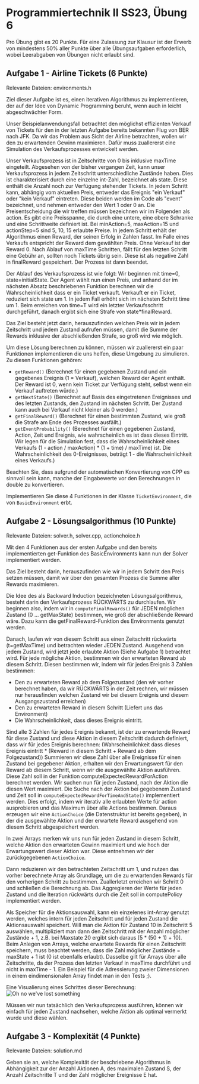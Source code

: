 # Programmiertechnik II SS23, Übung 6

Pro Übung gibt es 20 Punkte. Für eine Zulassung zur Klausur ist der Erwerb von mindestens 50% aller Punkte über alle Übungsaufgaben erforderlich, wobei Leerabgaben von Übungen nicht erlaubt sind.

## Aufgabe 1 - Airline Tickets (6 Punkte)
Relevante Dateien: environments.h

Ziel dieser Aufgabe ist es, einen iterativen Algorithmus zu implementieren, der auf der Idee von Dynamic Programming beruht, wenn auch in leicht abgeschwächter Form.

Unser Beispielanwendungsfall betrachtet den möglichst effizienten Verkauf von Tickets für den in der letzten Aufgabe bereits bekannten Flug von BER nach JFK. Da wir das Problem aus Sicht der Airline betrachten, wollen wir den zu erwartenden Gewinn maximieren. Dafür muss zuallererst eine Simulation des Verkaufsprozesses entwickelt werden.

Unser Verkaufsprozess ist in Zeitschritte von 0 bis inklusive maxTime eingeteilt. Abgesehen von der bisher vergangen Zeit, kann unser Verkaufsprozess in jedem Zeitschritt unterschiedliche Zustände haben. Dies ist charakterisiert durch eine einzelne int-Zahl, bezeichnet als state. Diese enthält die Anzahl noch zur Verfügung stehender Tickets. In jedem Schritt kann, abhängig vom aktuellen Preis, entweder das Ereignis "ein Verkauf" oder "kein Verkauf" eintreten. Diese beiden werden im Code als "event" bezeichnet, und nehmen entweder den Wert 1 oder 0 an. Die Preisentscheidung die wir treffen müssen bezeichnen wir im Folgenden als action. Es gibt eine Preisspanne, die durch eine untere, eine obere Schranke und eine Schrittweite definiert ist. Bei minAction=5, maxAction=15 und actionStep=5 sind 5, 10, 15 erlaubte Preise. In jedem Schritt erhält der Algorithmus einen Reward, der seinen Erfolg in Zahlen fasst. Im Falle eines Verkaufs entspricht der Reward dem gewählten Preis. Ohne Verkauf ist der Reward 0. Nach Ablauf von maxTime Schritten, fällt für den letzten Schritt eine Gebühr an, sollten noch Tickets übrig sein. Diese ist als negative Zahl in finalReward gespeichert. Der Prozess ist dann beendet.

Der Ablauf des Verkaufsprozess ist wie folgt: Wir beginnen mit time=0, state=initialState. Der Agent wählt nun einen Preis, und anhand der im nächsten Absatz beschriebenen Funktion berechnen wir die Wahrscheinlichkeit dass er ein Ticket verkauft. Verkauft er ein Ticket, reduziert sich state um 1. In jedem Fall erhöht sich im nächsten Schritt time um 1. Beim erreichen von time=T wird ein letzter Verkaufsschritt durchgeführt, danach ergibt sich eine Strafe von state*finalReward.

Das Ziel besteht jetzt darin, herauszufinden welchen Preis wir in jedem Zeitschritt und jedem Zustand aufrufen müssen, damit die Summe der Rewards inklusive der abschließenden Strafe, so groß wird wie möglich.

Um diese Lösung berechnen zu können, müssen wir zuallererst ein paar Funktionen implementieren die uns helfen, diese Umgebung zu simulieren.
Zu diesen Funktionen gehören:
- `getReward()` (Berechnet für einen gegebenen Zustand und ein gegebenes Ereignis (1 = Verkauf), welchen Reward der Agent enthält. Der Reward ist 0, wenn kein Ticket zur Verfügung steht, selbst wenn ein Verkauf auftreten würde.)
- `getNextState()` (Berechnet auf Basis des eingetretenen Ereignisses und des letzten Zustands, den Zustand im nächsten Schritt. Der Zustand kann auch bei Verkauf nicht kleiner als 0 werden.)
- `getFinalReward()` (Berechnet für einen bestimmten Zustand, wie groß die Strafe am Ende des Prozesses ausfällt.)
- `getEventProbability()` (Berechnet für einen gegebenen Zustand, Action, Zeit und Ereignis, wie wahrscheinlich es ist dass dieses Eintritt. Wir legen für die Simulation fest, dass die Wahrscheinlichkeit eines Verkaufs (1 - action / maxAction) * (1 + time) / maxTime) ist. Die Wahrscheinlichkeit des 0-Ereignisses, beträgt 1 - die Wahrscheinlichkeit eines Verkaufs.)

Beachten Sie, dass aufgrund der automatischen Konvertierung von CPP es sinnvoll sein kann, manche der Eingabewerte vor den Berechnungen in double zu konvertieren.

Implementieren Sie diese 4 Funktionen in der Klasse `TicketEnvironment`, die von `BasicEnvironment` erbt.

## Aufgabe 2 - Lösungsalgorithmus (10 Punkte)
Relevante Dateien: solver.h, solver.cpp, actionchoice.h

Mit den 4 Funktionen aus der ersten Aufgabe und den bereits implementierten get-Funktion des BasicEnvironments kann nun der Solver implementiert werden.

Das Ziel besteht darin, herauszufinden wie wir in jedem Schritt den Preis setzen müssen, damit wir über den gesamten Prozess die Summe aller Rewards maximieren.

Die Idee des als Backward Induction bezeichneten Lösungsalgorithmus, besteht darin den Verkaufsprozess RÜCKWÄRTS zu durchlaufen. Wir beginnen also, indem wir in `computeFinalRewards()` für JEDEN möglichen Zustand (0 ... getMaxState) bestimmen, wie groß der abschließende Reward wäre. Dazu kann die getFinalReward-Funktion des Environments genutzt werden.

Danach, laufen wir von diesem Schritt aus einen Zeitschritt rückwärts (t=getMaxTime) und betrachten wieder JEDEN Zustand. Ausgehend von jedem Zustand, wird jetzt jede erlaubte Aktion (Siehe Aufgabe 1) betrachtet wird. Für jede mögliche Aktion, bestimmen wir den erwarteten Reward ab diesem Schritt. Diesen bestimmen wir, indem wir für jedes Ereignis 3 Zahlen bestimmen:
- Den zu erwarteten Reward ab dem Folgezustand (den wir vorher berechnet haben, da wir RÜCKWÄRTS in der Zeit rechnen, wir müssen nur herausfinden welchen Zustand wir bei diesem Ereignis und diesem Ausgangszustand erreichen)
- Den zu erwarteten Reward in diesem Schritt (Liefert uns das Environment)
- Die Wahrscheinlichkeit, dass dieses Ereignis eintritt.

Sind alle 3 Zahlen für jedes Ereignis bekannt, ist der zu erwartende Reward für diese Zustand und diese Aktion in diesem Zeitschritt dadurch definiert, dass wir für jedes Ereignis berechnen:
(Wahrscheinlichkeit dass dieses Ereignis eintritt * (Reward in diesem Schritt + Reward ab dem Folgezustand))
Summieren wir diese Zahl über alle Ereignisse für einen Zustand bei gegebener Aktion, erhalten wir den Erwartungswert für den Reward ab diesem Schritt, wenn wir die ausgewählte Aktion ausführen. Diese Zahl soll in der Funktion computeExpectedRewardForAction berechnet werden.
Wir suchen nun für jeden Zustand, nach der Aktion die diesen Wert maximiert. Die Suche nach der Aktion bei gegebenem Zustand und Zeit soll in `computeExpectedRewardForTimeAndState()` implementiert werden. Dies erfolgt, indem wir iterativ alle erlaubten Werte für action ausprobieren und das Maximum über alle Actions bestimmen.
Daraus erzeugen wir eine `ActionChoice` (die Datenstruktur ist bereits gegeben), in der die ausgewählte Aktion und der erwartete Reward ausgehend von diesem Schritt abgespeichert werden.

In zwei Arrays merken wir uns nun für jeden Zustand in diesem Schritt, welche Aktion den erwarteten Gewinn maximiert und wie hoch der Erwartungswert dieser Aktion war. Diese entnehmen wir der zurückgegebenen `ActionChoice`.

Dann reduzieren wir den betrachteten Zeitschritt um 1, und nutzen das vorher berechnete Array als Grundlage, um die zu erwartenden Rewards für den vorherigen Schritt zu bestimmen. Zuallerletzt erreichen wir Schritt 0 und schließen die Berechnung ab. Das Aggregieren der Werte für jeden Zustand und die Iteration rückwärts durch die Zeit soll in computePolicy implementiert werden.

Als Speicher für die Aktionsauswahl, kann ein einzelenes int-Array genutzt werden, welches intern für jeden Zeitschritt und für jeden Zustand die Aktionsauswahl speichert. Will man die Aktion für Zustand 10 in Zeitschritt 5 auswählen, multipliziert man dann den Zeitschritt mit der Anzahl möglicher Zustände + 1, z.B. bei Maxstate 20 ergibt sich daraus [5 * (50 + 1) + 10]. Beim Anlegen von Arrays, welche erwartete Rewards für einen Zeitschritt speichern, muss beachtet werden, dass die Zahl möglicher Zustände = maxState + 1 ist (0 ist ebenfalls erlaubt). Dasselbe gilt für Arrays über alle Zeitschritte, da der Prozess den letzten Verkauf in maxTime durchführt und nicht in maxTime - 1. Ein Beispiel für die Adressierung zweier Dimensionen in einem eindimensionalen Array findet man in den Tests ;).

Eine Visualierung eines Schrittes dieser Berechnung:
![Oh no we've lost something](computation.png "Backtracking")

Müssen wir nun tatsächlich den Verkaufsprozess ausführen, können wir einfach für jeden Zustand nachsehen, welche Aktion als optimal vermerkt wurde und diese wählen.

## Aufgabe 3 - Komplexität (4 Punkte)
Relevante Dateien: solution.md

Geben sie an, welche Komplexität der beschriebene Algorithmus in Abhängigkeit zur der Anzahl Aktionen A, des maximalen Zustand S, der Anzahl Zeitschritte T und der Zahl möglicher Ereignisse E hat.